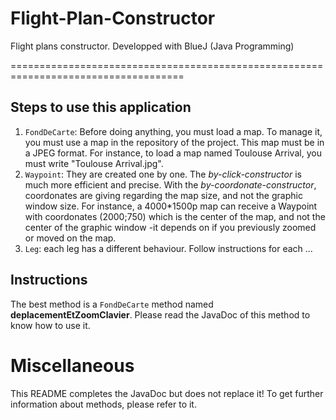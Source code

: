 # Flight-Plan-Constructor
Flight plans constructor. Developped with BlueJ (Java Programming)

====================================================================================

Steps to use this application
-----------------------------

1. `FondDeCarte`: Before doing anything, you must load a map. To manage it, you must use a map in the repository of the project. This map must be in a JPEG format. For instance, to load a map named Toulouse Arrival, you must write "Toulouse Arrival.jpg".
2. `Waypoint`: They are created one by one. The *by-click-constructor* is much more efficient and precise. With the *by-coordonate-constructor*, coordonates are giving regarding the map size, and not the graphic window size. For instance, a 4000*1500p map can receive a Waypoint with coordonates (2000;750) which is the center of the map, and not the center of the graphic window -it depends on if you previously zoomed or moved on the map.
3. `Leg`: each leg has a different behaviour. Follow instructions for each ...

Instructions
------------

The best method is a `FondDeCarte` method named **deplacementEtZoomClavier**. Please read the JavaDoc of this method to know how to use it.

Miscellaneous
=============

This README completes the JavaDoc but does not replace it! To get further information about methods, please refer to it.
